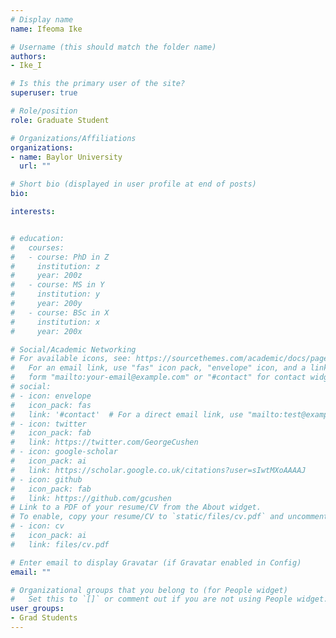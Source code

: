 ```yaml
---
# Display name
name: Ifeoma Ike

# Username (this should match the folder name)
authors:
- Ike_I

# Is this the primary user of the site?
superuser: true

# Role/position
role: Graduate Student

# Organizations/Affiliations
organizations:
- name: Baylor University
  url: ""

# Short bio (displayed in user profile at end of posts)
bio: 

interests:


# education:
#   courses:
#   - course: PhD in Z
#     institution: z
#     year: 200z
#   - course: MS in Y
#     institution: y
#     year: 200y
#   - course: BSc in X
#     institution: x
#     year: 200x

# Social/Academic Networking
# For available icons, see: https://sourcethemes.com/academic/docs/page-builder/#icons
#   For an email link, use "fas" icon pack, "envelope" icon, and a link in the
#   form "mailto:your-email@example.com" or "#contact" for contact widget.
# social:
# - icon: envelope
#   icon_pack: fas
#   link: '#contact'  # For a direct email link, use "mailto:test@example.org".
# - icon: twitter
#   icon_pack: fab
#   link: https://twitter.com/GeorgeCushen
# - icon: google-scholar
#   icon_pack: ai
#   link: https://scholar.google.co.uk/citations?user=sIwtMXoAAAAJ
# - icon: github
#   icon_pack: fab
#   link: https://github.com/gcushen
# Link to a PDF of your resume/CV from the About widget.
# To enable, copy your resume/CV to `static/files/cv.pdf` and uncomment the lines below.
# - icon: cv
#   icon_pack: ai
#   link: files/cv.pdf

# Enter email to display Gravatar (if Gravatar enabled in Config)
email: ""

# Organizational groups that you belong to (for People widget)
#   Set this to `[]` or comment out if you are not using People widget.
user_groups:
- Grad Students
---
```


